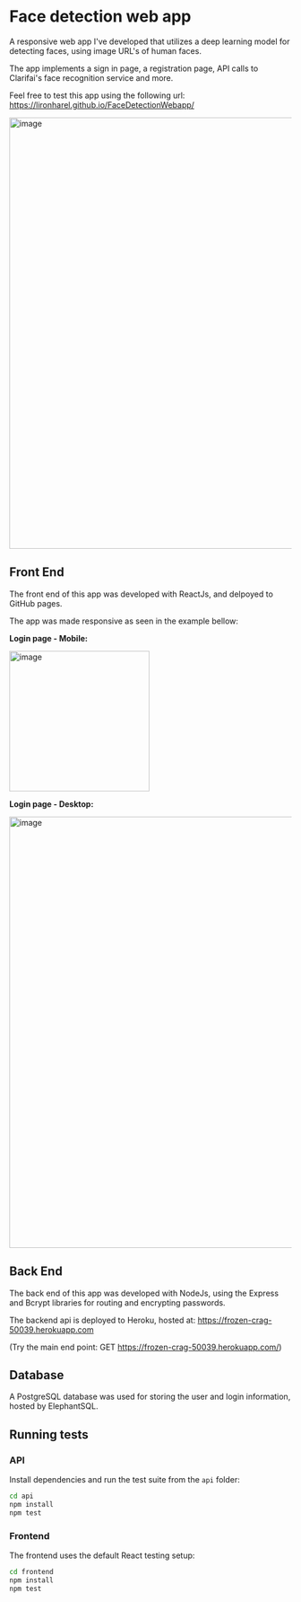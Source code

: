 # Face detection web app
A responsive web app I've developed that utilizes a deep learning model for detecting faces, using image URL's of human faces.

The app implements a sign in page, a registration page, API calls to Clarifai's face recognition service and more.

Feel free to test this app using the following url: https://lironharel.github.io/FaceDetectionWebapp/

<img width="768" alt="image" src="https://user-images.githubusercontent.com/44953386/201520225-30bab543-34d0-44e3-b79b-537a4d26bf9c.png">


## Front End
The front end of this app was developed with ReactJs, and delpoyed to GitHub pages.

The app was made responsive as seen in the example bellow:


**Login page - Mobile:**

<img width="250" alt="image" src="https://user-images.githubusercontent.com/44953386/201520459-32e63f4b-bc5e-4046-86c6-99c498e928e2.png">

**Login page - Desktop:**

<img width="768" alt="image" src="https://user-images.githubusercontent.com/44953386/201520366-3666d485-21d5-4ab9-9eff-3a6ea1255b2f.png">



## Back End 
The back end of this app was developed with NodeJs, using the Express and Bcrypt libraries for routing and encrypting passwords.

The backend api is deployed to Heroku, hosted at: https://frozen-crag-50039.herokuapp.com

(Try the main end point: GET https://frozen-crag-50039.herokuapp.com/)

## Database
A PostgreSQL database was used for storing the user and login information, hosted by ElephantSQL.

## Running tests

### API

Install dependencies and run the test suite from the `api` folder:

```bash
cd api
npm install
npm test
```

### Frontend

The frontend uses the default React testing setup:

```bash
cd frontend
npm install
npm test
```
